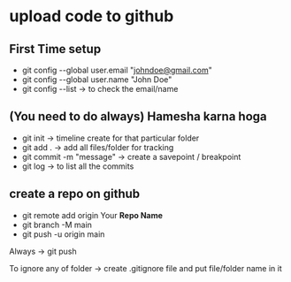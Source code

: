 # upload code to github

## First Time setup
* git config --global user.email "johndoe@gmail.com"
* git config --global user.name "John Doe"
* git config --list  ->  to check the email/name 


## (You need to do always) Hamesha karna hoga
* git init  ->  timeline create for that particular folder
* git add . ->  add all files/folder for tracking
* git commit -m "message"  -> create a savepoint / breakpoint
* git log   ->  to list all the commits


## create a repo on github
* git remote add origin Your  **Repo Name**
* git branch -M main
* git push -u origin main

Always -> git push

To ignore any of folder  ->  create .gitignore file and put file/folder name in it